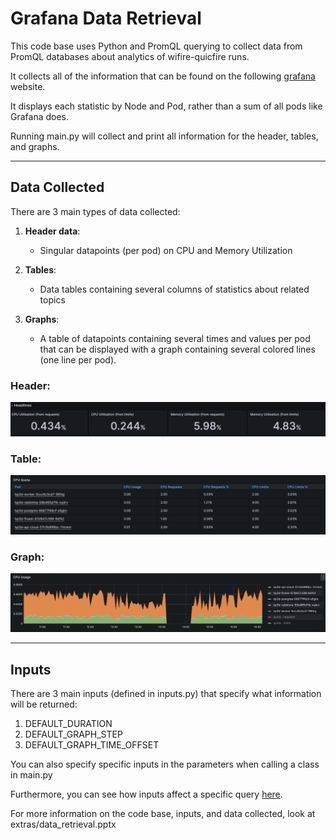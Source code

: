 # Grafana Data Retrieval

This code base uses Python and PromQL querying to collect data from PromQL databases about analytics of wifire-quicfire runs.

It collects all of the information that can be found on the following [grafana](https://grafana.nrp-nautilus.io/d/85a562078cdf77779eaa1add43ccec1e/kubernetes-compute-resources-namespace-pods?orgId=1&var-datasource=default&var-cluster=&var-namespace=wifire-quicfire&from=1690454188000&to=1690472188000) website.
	

It displays each statistic by Node and Pod, rather than a sum of all pods like Grafana does.

Running main.py will collect and print all information for the header, tables, and graphs.

___

## Data Collected

There are 3 main types of data collected:
1. **Header data**: 
	- Singular datapoints (per pod) on CPU and Memory Utilization

2. **Tables**: 
	- Data tables containing several columns of statistics about related topics 

3. **Graphs**:
	- A table of datapoints containing several times and values per pod that can be displayed with a graph containing several colored lines (one line per pod).

### Header:
![Header](extras/example_header.png)

### Table:
![Tables](extras/example_table.png)  

### Graph:
![Graphs](extras/example_graph.png)  

___

## Inputs
There are 3 main inputs (defined in inputs.py) that specify what information will be returned:
1. DEFAULT_DURATION
2. DEFAULT_GRAPH_STEP
3. DEFAULT_GRAPH_TIME_OFFSET

You can also specify specific inputs in the parameters when calling a class in main.py

Furthermore, you can see how inputs affect a specific query [here](https://thanos.nrp-nautilus.io/).


For more information on the code base, inputs, and data collected, look at extras/data_retrieval.pptx


